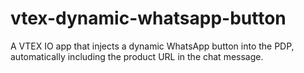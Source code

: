 # vtex-dynamic-whatsapp-button
A VTEX IO app that injects a dynamic WhatsApp button into the PDP, automatically including the product URL in the chat message.
